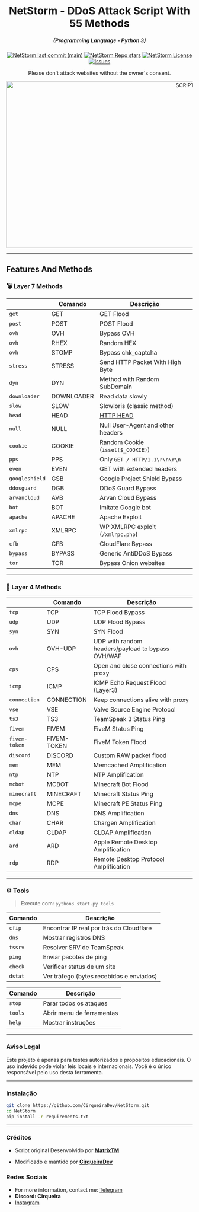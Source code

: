 <h1 align="center">NetStorm - DDoS Attack Script With 55 Methods</h1>
<em><h5 align="center">(Programming Language - Python 3)</h5></em>

<p align="center">
<a href="#"><img alt="NetStorm last commit (main)" src="https://img.shields.io/github/last-commit/CirqueiraDev/NetStorm/main?color=green&style=for-the-badge"></a>
<a href="#"><img alt="NetStorm Repo stars" src="https://img.shields.io/github/stars/CirqueiraDev/NetStorm?style=for-the-badge&color=yellow"></a>
<a href="#"><img alt="NetStorm License" src="https://img.shields.io/github/license/CirqueiraDev/NetStorm?color=orange&style=for-the-badge"></a>
<a href="https://github.com/CirqueiraDev/NetStorm"><img alt="Issues" src="https://komarev.com/ghxpvc/?username=CirqueiraDev&style=for-the-badge&color=blueviolet&label=Views"></a>

<p align="center">Please don't attack websites without the owner's consent.</p>

<p align="center"><img src="https://github.com/user-attachments/assets/5ff90473-73ac-4489-a38e-9682f375dce3" width="950" height="450" alt="SCRIPT"></p>


---

## Features And Methods

### 💣 Layer 7 Methods

|               | Comando    | Descrição                                                           |
|---------------|------------|----------------------------------------------------------------------|
| `get`         | GET        | GET Flood                                                           |
| `post`        | POST       | POST Flood                                                          |
| `ovh`         | OVH        | Bypass OVH                                                         |
| `ovh`         | RHEX       | Random HEX                                                         |
| `ovh`         | STOMP      | Bypass chk_captcha                                                 |
| `stress`      | STRESS     | Send HTTP Packet With High Byte                                    |
| `dyn`         | DYN        | Method with Random SubDomain                                       |
| `downloader`  | DOWNLOADER | Read data slowly                                                   |
| `slow`        | SLOW       | Slowloris (classic method)                                         |
| `head`        | HEAD       | [HTTP HEAD](https://developer.mozilla.org/en-US/docs/Web/HTTP/Methods/HEAD) |
| `null`        | NULL       | Null User-Agent and other headers                                  |
| `cookie`      | COOKIE     | Random Cookie (`isset($_COOKIE)`)                                 |
| `pps`         | PPS        | Only `GET / HTTP/1.1\r\n\r\n`                                      |
| `even`        | EVEN       | GET with extended headers                                          |
| `googleshield`| GSB        | Google Project Shield Bypass                                       |
| `ddosguard`   | DGB        | DDoS Guard Bypass                                                  |
| `arvancloud`  | AVB        | Arvan Cloud Bypass                                                 |
| `bot`         | BOT        | Imitate Google bot                                                 |
| `apache`      | APACHE     | Apache Exploit                                                     |
| `xmlrpc`      | XMLRPC     | WP XMLRPC exploit (`/xmlrpc.php`)                                 |
| `cfb`         | CFB        | CloudFlare Bypass                                                  |
| `bypass`      | BYPASS     | Generic AntiDDoS Bypass                                            |
| `tor`         |  TOR      | Bypass Onion websites                                              |

---

### 🧨 Layer 4 Methods

|               | Comando      | Descrição                                               |
|---------------|--------------|----------------------------------------------------------|
| `tcp`         | TCP          | TCP Flood Bypass                                        |
| `udp`         | UDP          | UDP Flood Bypass                                        |
| `syn`         | SYN          | SYN Flood                                               |
| `ovh`         | OVH-UDP      | UDP with random headers/payload to bypass OVH/WAF       |
| `cps`         | CPS          | Open and close connections with proxy                   |
| `icmp`        | ICMP         | ICMP Echo Request Flood (Layer3)                        |
| `connection`  | CONNECTION   | Keep connections alive with proxy                       |
| `vse`         | VSE          | Valve Source Engine Protocol                            |
| `ts3`         | TS3          | TeamSpeak 3 Status Ping                                 |
| `fivem`       | FIVEM        | FiveM Status Ping                                       |
| `fivem-token` | FIVEM-TOKEN  | FiveM Token Flood                                       |
| `discord`     | DISCORD      | Custom RAW packet flood                                 |
| `mem`         | MEM          | Memcached Amplification                                 |
| `ntp`         | NTP          | NTP Amplification                                       |
| `mcbot`       | MCBOT        | Minecraft Bot Flood                                     |
| `minecraft`   | MINECRAFT    | Minecraft Status Ping                                   |
| `mcpe`        | MCPE         | Minecraft PE Status Ping                                |
| `dns`         | DNS          | DNS Amplification                                       |
| `char`        | CHAR         | Chargen Amplification                                   |
| `cldap`       | CLDAP        | CLDAP Amplification                                     |
| `ard`         | ARD          | Apple Remote Desktop Amplification                      |
| `rdp`         | RDP          | Remote Desktop Protocol Amplification                   |

---

### ⚙️ Tools

> Execute com: `python3 start.py tools`

| Comando   | Descrição                                                         |
|-----------|--------------------------------------------------------------------|
| `cfip`    | Encontrar IP real por trás do Cloudflare                        |
| `dns`     |  Mostrar registros DNS                                           |
| `tssrv`   | Resolver SRV de TeamSpeak                                       |
| `ping`    | Enviar pacotes de ping                                          |
| `check`   | Verificar status de um site                                     |
| `dstat`   | Ver tráfego (bytes recebidos e enviados)                       |

| Comando   | Descrição                      |
|-----------|-------------------------------|
| `stop`    | Parar todos os ataques      |
| `tools`   | Abrir menu de ferramentas   |
| `help`    | Mostrar instruções          |


---

### Aviso Legal

Este projeto é apenas para testes autorizados e propósitos educacionais. O uso indevido pode violar leis locais e internacionais. Você é o único responsável pelo uso desta ferramenta.

---

### Instalação

```bash
git clone https://github.com/CirqueiraDev/NetStorm.git
cd NetStorm
pip install -r requirements.txt
```

---

### Créditos

- Script original Desenvolvido por [**MatrixTM**](https://github.com/MatrixTM/MHDDoS)

- Modificado e mantido por [**CirqueiraDev**](https://github.com/CirqueiraDev)


### Redes Sociais
- For more information, contact me: [Telegram](https://t.me/cirqueiraz)
- **Discord: Cirqueira**
- <a href="https://www.instagram.com/cirqueirax/">Instagram</a>
